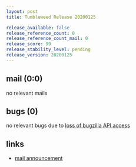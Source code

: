 ```yaml
---
layout: post
title: Tumbleweed Release 20200125

release_available: false
release_reference_count: 0
release_reference_count_mail: 0
release_score: 99
release_stability_level: pending
release_version: 20200125
---
```


## mail (0:0)

no relevant mails

## bugs (0)

<!--more-->

no relevant bugs due to [loss of bugzilla API access](https://bugzilla.opensuse.org/show_bug.cgi?id=1157722)



## links

- [mail announcement](https://lists.opensuse.org/opensuse-factory/2020-01/msg00287.html)
